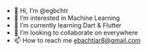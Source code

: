 - 👋 Hi, I’m @egbchtr
- 👀 I’m interested in Machine Learning
- 🌱 I’m currently learning Dart & Flutter
- 💞️ I’m looking to collaborate on everywhere
- 📫 How to reach me ebachtiar8@gmail.com

<!---
egbchtr/egbchtr is a ✨ special ✨ repository because its `README.md` (this file) appears on your GitHub profile.
You can click the Preview link to take a look at your changes.
--->
